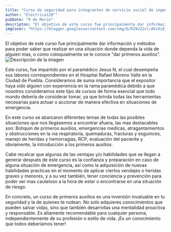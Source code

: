 ```yaml
---
title: "Curso de seguridad para integrantes de servicio social de ingeniería eléctrica"
author: "Eléctrica120°"
pubDate: "9 de Marzo"
descripton: "El objetivo de este curso fue principalmente dar información y métodos para poder saber que realizar en una situación donde dependa la vida de alguien mas, o como coloquialmente se le conoce dar primeros auxilios."
imgCover: "https://blogger.googleusercontent.com/img/b/R29vZ2xl/AVvXsEjtP3ZnPqa24OzFd86-_440mF3RoRGRVHhKrzg-OWy7i5g6aj3V3-YoM0itTiMSZNEY6pj-JlJ6-IglgcUygPR0vLN9alsrFCMlP_kuaNw4Nq73BDd-u1x3_pyfv209o9TsZLqh4gU-4neXzXa0vY_xWLtSjI311xUFyC-iIWjvmwKPdPIpc02QJcHQt4D6/s1280/WhatsApp%20Image%202024-11-11%20at%201.33.41%20PM%20(1).jpeg"
---
```


El objetivo de este curso fue principalmente dar información y métodos para poder saber que realizar en una situación donde dependa la vida de alguien mas, o como coloquialmente se le conoce "dar primeros auxilios".
![Descripción de la imagen](/ejemplo.jpg)


Este curso, fue impartido por el paramédico Jesus N, el cual desempeña sus labores correspondientes en el Hospital Rafael Moreno Valle en la Ciudad de Puebla. Consideramos de suma importancia que el expositor haya sido alguien con experiencia en la rama paramédica debido a que nosotros consideramos este tipo de cursos de forma esencial que todo mundo debería de considerar tomar, ya que brinda todas las herramientas necesarias para actuar o accionar de manera efectiva en situaciones de emergencia. 

En este curso se abarcaron diferentes temas de todas las posibles situaciones que nos llegásemos a encontrar afuera, las mas destacables son: Botiquín de primeros auxilios, emergencias medicas, atragantamientos y obstrucciones en la via respiratoria, quemaduras, fracturas y esguinces, manejo de heridas y hemorragias, RCP, evaluación del paciente y obviamente, la introducción a los primeros auxilios.

Cabe recalcar que algunas de las ventajas y/o habilidades que se llegan a generar después de este curso es la confianza y preparación en caso de alguna situación de emergencia, así como la adquisición de nuevas habilidades practicas en el momento de aplicar ciertos vendajes o heridas graves y menores, y a su vez también, tener conciencia y prevención para poder ser mas cauteloso a la hora de estar o encontrarse en una situación de riesgo.

En concreto, un curso de primeros auxilios es una inversión invaluable en tu seguridad y la de quienes te rodean. No solo adquieres conocimientos que pueden salvar vidas, sino que también desarrollas una mentalidad proactiva y responsable. Es altamente recomendable para cualquier persona, independientemente de su profesión o estilo de vida. ¡Es un conocimiento que todos deberíamos tener!
